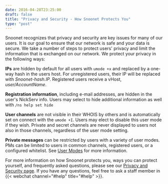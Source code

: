 ```yaml
--- 
date: 2016-04-28T23:25:00
draft: false
title: "Privacy and Security - How Snoonet Protects You"
type: "post"
---
```


Snoonet recognizes that privacy and security are key issues for many of our users.  It is our goal to ensure that our network is safe and your data is secure.  We take a number of steps to protect users' privacy and limit the information that is exchanged on our network.  We protect your privacy in the following ways:

**IPs** are hidden by default for all users with `umode +x` and replaced by a one-way hash in the users host. For unregistered users, their IP will be replaced with *Snoonet-hash.IP*. Registered users receive a vHost, *user/AccountName*.

**Registration information**, including e-mail addresses, are hidden in the user's NickServ info. Users may select to hide additional information as well with `/ns help set hide`

**User channels** are not visible in their WHOIS by others and is automatically set on connect with the `umode +I`. Users may elect to disable this user mode if they wish. Private and secret channels are never displayed to users not also in those channels, regardless of the user mode setting.

**Private messages** can be restricted by users with a variety of user modes. PMs can be limited to users in common channels, registered users, or a configured whitelist. See [User Modes](/umodes) for more information.

For more information on how Snoonet protects you, ways you can protect yourself, and frequently asked questions, please see our [Privacy and Security page](/privacy). If you have any questions, feel free to ask a staff member in {{< webchat channel="#help" title="#help" >}}.
